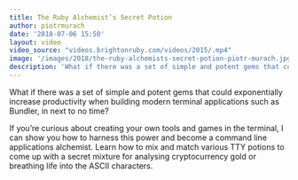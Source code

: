 ```yaml
---
title: The Ruby Alchemist’s Secret Potion
author: piotrmurach
date: '2018-07-06 15:50'
layout: video
video_source: "videos.brightonruby.com/videos/2015/.mp4"
image: '/images/2018/the-ruby-alchemists-secret-potion-piotr-murach.jpg'
description: 'What if there was a set of simple and potent gems that could exponentially increase productivity when building modern terminal applications such as Bundler, in next to no time?'
---
```


What if there was a set of simple and potent gems that could exponentially increase productivity when building modern terminal applications such as Bundler, in next to no time?

If you’re curious about creating your own tools and games in the terminal, I can show you how to harness this power and become a command line applications alchemist. Learn how to mix and match various TTY potions to come up with a secret mixture for analysing cryptocurrency gold or breathing life into the ASCII characters.
